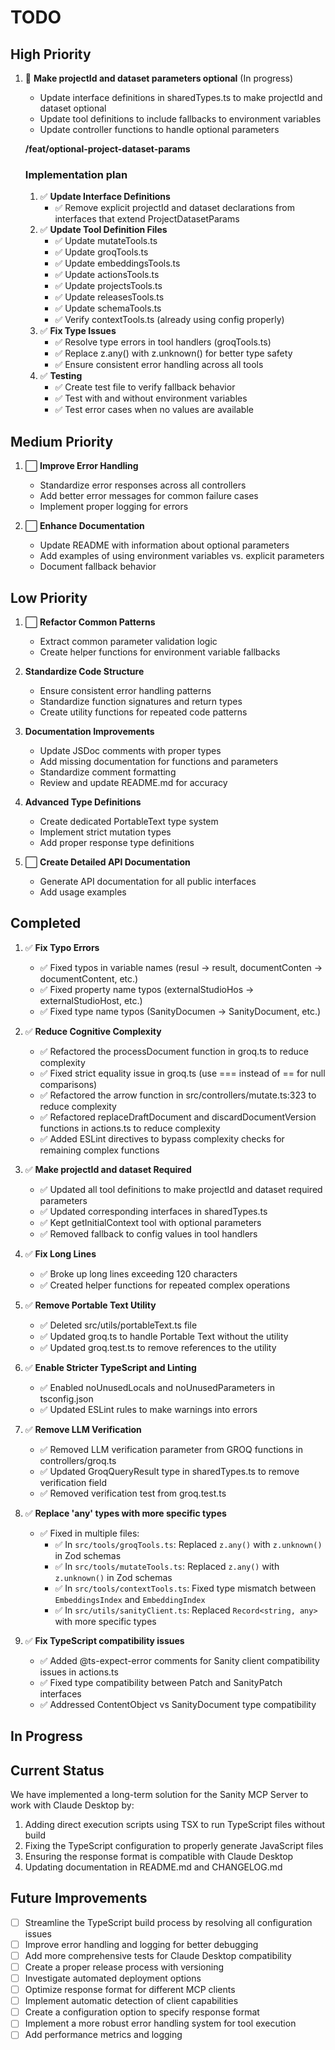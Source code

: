 # TODO

## High Priority

1. 🔄 **Make projectId and dataset parameters optional** (In progress)

   - Update interface definitions in sharedTypes.ts to make projectId and dataset optional
   - Update tool definitions to include fallbacks to environment variables
   - Update controller functions to handle optional parameters

   **/feat/optional-project-dataset-params**

   ### Implementation plan

   1. ✅ **Update Interface Definitions**
      - ✅ Remove explicit projectId and dataset declarations from interfaces that extend ProjectDatasetParams
   2. ✅ **Update Tool Definition Files**
      - ✅ Update mutateTools.ts
      - ✅ Update groqTools.ts
      - ✅ Update embeddingsTools.ts
      - ✅ Update actionsTools.ts
      - ✅ Update projectsTools.ts
      - ✅ Update releasesTools.ts
      - ✅ Update schemaTools.ts
      - ✅ Verify contextTools.ts (already using config properly)
   3. ✅ **Fix Type Issues**
      - ✅ Resolve type errors in tool handlers (groqTools.ts)
      - ✅ Replace z.any() with z.unknown() for better type safety
      - ✅ Ensure consistent error handling across all tools
   4. ✅ **Testing**
      - ✅ Create test file to verify fallback behavior
      - ✅ Test with and without environment variables
      - ✅ Test error cases when no values are available

## Medium Priority

1. ⬜ **Improve Error Handling**

   - Standardize error responses across all controllers
   - Add better error messages for common failure cases
   - Implement proper logging for errors

2. ⬜ **Enhance Documentation**
   - Update README with information about optional parameters
   - Add examples of using environment variables vs. explicit parameters
   - Document fallback behavior

## Low Priority

1. ⬜ **Refactor Common Patterns**

   - Extract common parameter validation logic
   - Create helper functions for environment variable fallbacks

2. **Standardize Code Structure**

   - Ensure consistent error handling patterns
   - Standardize function signatures and return types
   - Create utility functions for repeated code patterns

3. **Documentation Improvements**

   - Update JSDoc comments with proper types
   - Add missing documentation for functions and parameters
   - Standardize comment formatting
   - Review and update README.md for accuracy

4. **Advanced Type Definitions**

   - Create dedicated PortableText type system
   - Implement strict mutation types
   - Add proper response type definitions

5. ⬜ **Create Detailed API Documentation**
   - Generate API documentation for all public interfaces
   - Add usage examples

## Completed

1. ✅ **Fix Typo Errors**

   - ✅ Fixed typos in variable names (resul → result, documentConten → documentContent, etc.)
   - ✅ Fixed property name typos (externalStudioHos → externalStudioHost, etc.)
   - ✅ Fixed type name typos (SanityDocumen → SanityDocument, etc.)

2. ✅ **Reduce Cognitive Complexity**

   - ✅ Refactored the processDocument function in groq.ts to reduce complexity
   - ✅ Fixed strict equality issue in groq.ts (use === instead of == for null comparisons)
   - ✅ Refactored the arrow function in src/controllers/mutate.ts:323 to reduce complexity
   - ✅ Refactored replaceDraftDocument and discardDocumentVersion functions in actions.ts to reduce complexity
   - ✅ Added ESLint directives to bypass complexity checks for remaining complex functions

3. ✅ **Make projectId and dataset Required**

   - ✅ Updated all tool definitions to make projectId and dataset required parameters
   - ✅ Updated corresponding interfaces in sharedTypes.ts
   - ✅ Kept getInitialContext tool with optional parameters
   - ✅ Removed fallback to config values in tool handlers

4. ✅ **Fix Long Lines**

   - ✅ Broke up long lines exceeding 120 characters
   - ✅ Created helper functions for repeated complex operations

5. ✅ **Remove Portable Text Utility**

   - ✅ Deleted src/utils/portableText.ts file
   - ✅ Updated groq.ts to handle Portable Text without the utility
   - ✅ Updated groq.test.ts to remove references to the utility

6. ✅ **Enable Stricter TypeScript and Linting**

   - ✅ Enabled noUnusedLocals and noUnusedParameters in tsconfig.json
   - ✅ Updated ESLint rules to make warnings into errors

7. ✅ **Remove LLM Verification**

   - ✅ Removed LLM verification parameter from GROQ functions in controllers/groq.ts
   - ✅ Updated GroqQueryResult type in sharedTypes.ts to remove verification field
   - ✅ Removed verification test from groq.test.ts

8. ✅ **Replace 'any' types with more specific types**

   - ✅ Fixed in multiple files:
     - ✅ In `src/tools/groqTools.ts`: Replaced `z.any()` with `z.unknown()` in Zod schemas
     - ✅ In `src/tools/mutateTools.ts`: Replaced `z.any()` with `z.unknown()` in Zod schemas
     - ✅ In `src/tools/contextTools.ts`: Fixed type mismatch between `EmbeddingsIndex` and `EmbeddingIndex`
     - ✅ In `src/utils/sanityClient.ts`: Replaced `Record<string, any>` with more specific types

9. ✅ **Fix TypeScript compatibility issues**
   - ✅ Added @ts-expect-error comments for Sanity client compatibility issues in actions.ts
   - ✅ Fixed type compatibility between Patch and SanityPatch interfaces
   - ✅ Addressed ContentObject vs SanityDocument type compatibility

## In Progress

<!-- All ESLint and TypeScript issues have been resolved -->

## Current Status

We have implemented a long-term solution for the Sanity MCP Server to work with Claude Desktop by:

1. Adding direct execution scripts using TSX to run TypeScript files without build
2. Fixing the TypeScript configuration to properly generate JavaScript files
3. Ensuring the response format is compatible with Claude Desktop
4. Updating documentation in README.md and CHANGELOG.md

## Future Improvements

- [ ] Streamline the TypeScript build process by resolving all configuration issues
- [ ] Improve error handling and logging for better debugging
- [ ] Add more comprehensive tests for Claude Desktop compatibility
- [ ] Create a proper release process with versioning
- [ ] Investigate automated deployment options
- [ ] Optimize response format for different MCP clients
- [ ] Implement automatic detection of client capabilities
- [ ] Create a configuration option to specify response format
- [ ] Implement a more robust error handling system for tool execution
- [ ] Add performance metrics and logging
